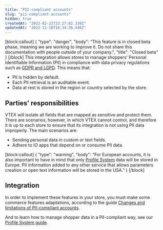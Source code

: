 ```yaml
---
title: "PII-compliant accounts"
slug: "pii-compliant-accounts"
hidden: true
createdAt: "2022-02-22T22:27:02.330Z"
updatedAt: "2022-11-18T18:34:36.446Z"
---
```

[block:callout]
{
  "type": "danger",
  "body": "This feature is in closed beta phase, meaning we are working to improve it. Do not share this documentation with people outside of your company.",
  "title": "Closed beta"
}
[/block]
This integration allows stores to manage shoppers’ Personal Identifiable Information (PII) in compliance with data privacy regulations such as [GDPR and LGPD](https://vtex.com/us-en/privacy-and-agreements/vtex-commitment/). This means that:
- PII is hidden by default.
- Each PII retrieval is an auditable event.
- Data at rest is stored in the region or country selected by the store.


## Parties' responsibilities

VTEX will isolate all fields that are mapped as sensitive and protect them. There are scenarios, however, in which VTEX cannot control, and therefore it is up to each store to ensure that its integration is not using PII data improperly. The main scenarios are:
- Sending personal data in custom or text fields.
- Adhere to IO apps that depend on or consume PII data.

[block:callout]
{
  "type": "warning",
  "body": "For European accounts, it is also important to have in mind that only [Profile System](https://developers.vtex.com/vtex-rest-api/docs/profile-system) data will be stored in Europe. PII information added to any other service that allows parameters creation or open text information will be stored in the USA."
}
[/block]
## Integration

In order to implement these features in your store, you must make some commerce features adaptations, according to the guide [Changes and limitations of PII-compliant accounts](https://developers.vtex.com/vtex-rest-api/docs/adaptations-and-limitations).

And to learn how to manage shopper data in a PII-compliant way, see our [Profile System guide](https://developers.vtex.com/vtex-rest-api/docs/profile-system).